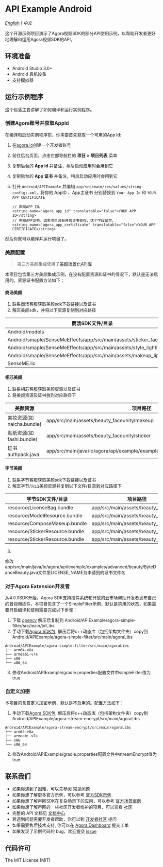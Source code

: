 # API Example Android

*[English](README.md) | 中文*

这个开源示例项目演示了Agora视频SDK的部分API使用示例，以帮助开发者更好地理解和运用Agora视频SDK的API。

## 环境准备

- Android Studio 3.0+
- Android 真机设备
- 支持模拟器

## 运行示例程序

这个段落主要讲解了如何编译和运行实例程序。

### 创建Agora账号并获取AppId

在编译和启动实例程序前，你需要首先获取一个可用的App Id:

1. 在[agora.io](https://dashboard.agora.io/signin/)创建一个开发者账号
2. 前往后台页面，点击左部导航栏的 **项目 > 项目列表** 菜单
3. 复制后台的 **App Id** 并备注，稍后启动应用时会用到它
4. 复制后台的 **App 证书** 并备注，稍后启动应用时会用到它

5. 打开 `Android/APIExample` 并编辑 `app/src/main/res/values/string-configs.xml`，将你的 AppID 、App主证书 分别替换到 `Your App Id` 和 `YOUR APP CERTIFICATE`

    ```
    // 声网APP ID。
    <string name="agora_app_id" translatable="false">YOUR APP ID</string>
    // 声网APP证书。如果项目没有开启证书鉴权，这个字段留空。
    <string name="agora_app_certificate" translatable="false">YOUR APP CERTIFICATE</string>
    ```

然后你就可以编译并运行项目了。

### 美颜配置

> 第三方美颜集成使用了[美颜场景化API库](https://github.com/AgoraIO-Community/BeautyAPI)

本项目包含第三方美颜集成示例，在没有配置资源和证书的情况下，默认是无法启用的。资源证书配置方法如下：

#### 商汤美颜

1. 联系商汤客服获取美颜sdk下载链接以及证书
2. 解压美颜sdk，并将以下资源复制到对应路径

| 商汤SDK文件/目录                                                           | 项目路径                                                     |
|----------------------------------------------------------------------|----------------------------------------------------------|
| Android/models                                                       | app/src/main/assets/beauty_sensetime/models              |
| Android/smaple/SenseMeEffects/app/src/main/assets/sticker_face_shape | app/src/main/assets/beauty_sensetime/sticker_face_shape  |
| Android/smaple/SenseMeEffects/app/src/main/assets/style_lightly      | app/src/main/assets/beauty_sensetime/style_lightly       |
| Android/smaple/SenseMeEffects/app/src/main/assets/makeup_lip         | app/src/main/assets/beauty_sensetime/makeup_lip          |
| SenseME.lic                                                          | app/src/main/assets/beauty_sensetime/license/SenseME.lic |

#### 相芯美颜

1. 联系相芯客服获取美颜资源以及证书
2. 将美颜资源及证书放到对应路径下

| 美颜资源                 | 项目路径                                                                           |
|----------------------|--------------------------------------------------------------------------------|
| 美妆资源(如naicha.bundle) | app/src/main/assets/beauty_faceunity/makeup                                    |
| 贴纸资源(如fashi.bundle)  | app/src/main/assets/beauty_faceunity/sticker                                   |
| 证书authpack.java      | app/src/main/java/io/agora/api/example/examples/advanced/beauty/authpack.java  |

#### 字节美颜

1. 联系字节客服获取美颜sdk下载链接以及证书
2. 解压字节/火山美颜资源并复制以下文件/目录到对应路径下

| 字节SDK文件/目录                                       | 项目路径                                                  |
|--------------------------------------------------|-------------------------------------------------------|
| resource/LicenseBag.bundle                       | app/src/main/assets/beauty_bytedance           |
| resource/ModelResource.bundle                    | app/src/main/assets/beauty_bytedance           |
| resource/ComposeMakeup.bundle                    | app/src/main/assets/beauty_bytedance           |
| resource/StickerResource.bundle                  | app/src/main/assets/beauty_bytedance           |
| resource/StickerResource.bundle                  | app/src/main/assets/beauty_bytedance           |

3.
修改app/src/main/java/io/agora/api/example/examples/advanced/beauty/ByteDanceBeauty.java文件里LICENSE_NAME为申请到的证书文件名

### 对于Agora Extension开发者

从4.0.0SDK开始，Agora SDK支持插件系统和开放的云市场帮助开发者发布自己的音视频插件，本项目包含了一个SimpleFilter示例，默认是禁用的状态，如果需要开启编译和使用需要完成以下步骤：

1. 下载 [opencv](https://agora-adc-artifacts.s3.cn-north-1.amazonaws.com.cn/androidLibs/opencv4.zip) 解压后复制到 Android/APIExample/agora-simple-filter/src/main/jniLibs
2. 手动下载[Agora SDK包](https://doc.shengwang.cn/doc/rtc/android/resources), 解压后将c++动态库（包括架构文件夹）copy到Android/APIExample/agora-simple-filter/src/main/agoraLibs

```text
Android/APIExample/agora-simple-filter/src/main/agoraLibs
├── arm64-v8a
├── armeabi-v7a
├── x86
└── x86_64
```

3. 修改Android/APIExample/gradle.properties配置文件中simpleFilter值为true

### 自定义加密

本项目包含自定义加密示例，默认是不启用的。配置方法如下：

1. 手动下载[Agora SDK包](https://doc.shengwang.cn/doc/rtc/android/resources), 解压后将c++动态库（包括架构文件夹）copy到Android/APIExample/agora-stream-encrypt/src/main/agoraLibs

```text
Android/APIExample/agora-stream-encrypt/src/main/agoraLibs
├── arm64-v8a
├── armeabi-v7a
├── x86
└── x86_64
```

2. 修改Android/APIExample/gradle.properties配置文件中streamEncrypt值为true

## 联系我们

- 如果你遇到了困难，可以先参阅 [常见问题](https://docs.agora.io/cn/faq)
- 如果你想了解更多官方示例，可以参考 [官方SDK示例](https://github.com/AgoraIO)
- 如果你想了解声网SDK在复杂场景下的应用，可以参考 [官方场景案例](https://github.com/AgoraIO-usecase)
- 如果你想了解声网的一些社区开发者维护的项目，可以查看 [社区](https://github.com/AgoraIO-Community)
- 完整的 API 文档见 [文档中心](https://docs.agora.io/cn/)
- 若遇到问题需要开发者帮助，你可以到 [开发者社区](https://rtcdeveloper.com/) 提问
- 如果需要售后技术支持, 你可以在 [Agora Dashboard](https://dashboard.agora.io) 提交工单
- 如果发现了示例代码的 bug，欢迎提交 [issue](https://github.com/AgoraIO/API-Examples/issues)

## 代码许可

The MIT License (MIT)
